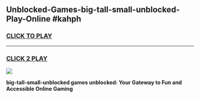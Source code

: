 
## Unblocked-Games-big-tall-small-unblocked-Play-Online #kahph
<h3>
<a href="https://news.freeplayer.one?title=big-tall-small-unblocked&ref=3">CLICK TO PLAY</a></h3>
<hr>

<h3>
<a href="https://news.freeplayer.one?title=big-tall-small-unblocked&ref=3">CLICK 2 PLAY</a>
  
</h3>

<a href="https://news.freeplayer.one?title=big-tall-small-unblocked&ref=3"><img src="https://clearcache.store/games.png"></a>


**big-tall-small-unblocked games unblocked: Your Gateway to Fun and Accessible Online Gaming**
